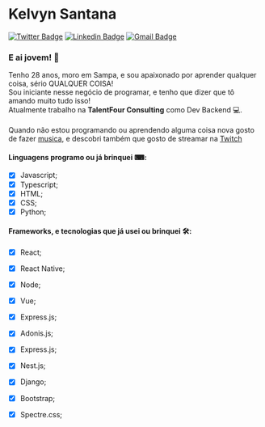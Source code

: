 # Kelvyn Santana

[![Twitter Badge](https://img.shields.io/badge/-@okelvynsantana-1ca0f1?style=for-the-badge&labelColor=1ca0f1&logo=twitter&logoColor=white&link=https://twitter.com/okelvynsantana)](https://twitter.com/okelvynsantana) 
[![Linkedin Badge](https://img.shields.io/badge/-KelvynSantana-blue?style=for-the-badge&logo=Linkedin&logoColor=white&link=https://www.linkedin.com/in/kelvynsantana/)](https://www.linkedin.com/in/kelvynsantana/) 
[![Gmail Badge](https://img.shields.io/badge/-santanakelvyn@gmail.com-c14438?style=for-the-badge&logo=Gmail&logoColor=white&link=mailto:santanakelvyn@gmail.com)](mailto:santanakelvyn@gmail.com)

### E ai jovem! 🖖

Tenho 28 anos, moro em Sampa, e sou apaixonado por aprender qualquer coisa, sério QUALQUER COISA! <br />
Sou iniciante nesse negócio de programar, e tenho que dizer que tô amando muito tudo isso!<br />
Atualmente trabalho na **TalentFour Consulting** como Dev Backend 💻. <br /><br />
Quando não estou programando ou aprendendo alguma coisa nova gosto de fazer [musica](https://open.spotify.com/track/4qbkn1HHhwjSPOm2UXnjWD?si=WHNzoo74Qni6dCOJ885hKA), e descobri também que gosto de streamar na [Twitch](https://twitch.tv/okelvynsantana)


#### Linguagens programo ou já brinquei ⌨:

- [x] Javascript;
- [x] Typescript;
- [x] HTML;
- [x] CSS;
- [x] Python;

#### Frameworks, e tecnologias que já usei ou brinquei 🛠:
- [x] React;
- [x] React Native;
- [x] Node;
- [x] Vue;
- [x] Express.js;
- [x] Adonis.js;
- [x] Express.js;
- [x] Nest.js;
- [x] Django;
- [x] Bootstrap;
- [x] Spectre.css;








